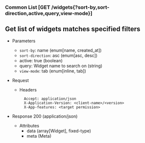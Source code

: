 ### Common List [GET /widgets{?sort-by,sort-direction,active,query,view-mode}]

## **Get list of widgets matches specified filters**

+ Parameters
    + `sort-by`: name (enum[name, created_at])
    + `sort-direction`: asc (enum[asc, desc])
    + active: true (boolean)
    + query: Widget name to search on (string)
    + `view-mode`: tab (enum[inline, tab])

+ Request
    + Headers
    
            Accept: application/json
            X-Application-Version: <client-name>/<version>
            X-App-features: <target permission>

+ Response 200 (application/json)
    + Attributes
        + data (array[Widget], fixed-type)
        + meta (Meta)

<!-- include(../error_responses.md) -->
